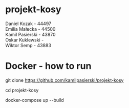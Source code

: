 # projekt-kosy

Daniel Kozak -  44497  
Emilia Małecka -  44500  
Kamil Pasierski - 43870  
Oskar Kuklewski -  
Wiktor Semp -  43883

# Docker - how to run

git clone https://github.com/kamilpasierski/projekt-kosy

cd projekt-kosy

docker-compose up --build


